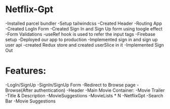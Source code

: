 # Netflix-Gpt

-Installed parcel bundler
-Setup tailwindcss
-Created Header
-Routing App
-Created LogIn Form
-Created Sign In and Sign Up form using toogle effect
-Form Validations
-useRef hook is used to refer the input tags
-Firebase setup
-Deployed our app to production
-Implemented sign in and sign up user api
-created Redux store and created userSlice in it
-Implemented Sign Out

# Features:
-LogIn/SignUp
    -SignIn/SignUp Form
    -Redirect to Browse page
-Browse(After authentication)
    -Header
    -Main Movie Container:
        -Movie Trailer
        -Title & Description
        -MovieSuggestions
            -MovieLists * N
-NetflixGpt
    -Search Bar
    -Movie Suggestions